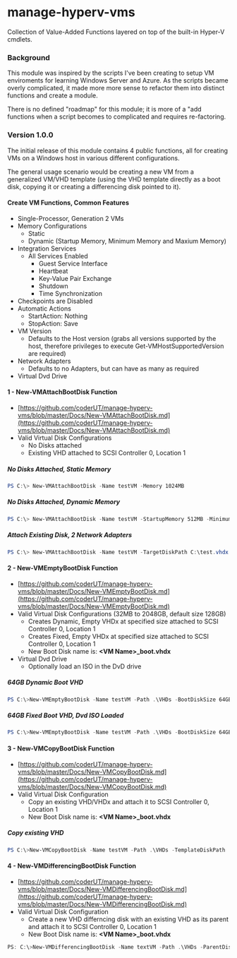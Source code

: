 # manage-hyperv-vms
Collection of Value-Added Functions layered on top of the built-in Hyper-V cmdlets.

### Background

This module was inspired by the scripts I've been creating to setup VM enviroments for
learning Windows Server and Azure. As the scripts became overly complicated, it made more 
more sense to refactor them into distinct functions and create a module.

There is no defined "roadmap" for this module; it is more of a "add functions when a script
becomes to complicated and requires re-factoring.

### Version 1.0.0
The initial release of this module contains 4 public functions, all for creating VMs on 
a Windows host in various different configurations.

The general usage scenario would be creating a new
VM from a generalized VM/VHD template (using the VHD template directly as a boot disk, copying it or creating a
differencing disk pointed to it).

#### Create VM Functions, Common Features
* Single-Processor, Generation 2 VMs
* Memory Configurations
  * Static
  * Dynamic (Startup Memory, Minimum Memory and Maxium Memory)
* Integration Services
  *  All Services Enabled
     * Guest Service Interface
     * Heartbeat
     * Key-Value Pair Exchange
     * Shutdown
     * Time Synchronization
* Checkpoints are Disabled
* Automatic Actions
  * StartAction: Nothing
  * StopAction: Save
* VM Version
  * Defaults to the Host version (grabs all versions supported by the host, therefore privileges to
execute Get-VMHostSupportedVersion are required)
* Network Adapters
  * Defaults to no Adapters, but can have as many as required
* Virtual Dvd Drive  

#### 1 - New-VMAttachBootDisk Function
* [https://github.com/coderUT/manage-hyperv-vms/blob/master/Docs/New-VMAttachBootDisk.md](https://github.com/coderUT/manage-hyperv-vms/blob/master/Docs/New-VMAttachBootDisk.md)
* Valid Virtual Disk Configurations
  * No Disks attached
  * Existing VHD attached to SCSI Controller 0, Location 1

##### No Disks Attached, Static Memory
```powershell
PS C:\> New-VMAttachBootDisk -Name testVM -Memory 1024MB
```
##### No Disks Attached, Dynamic Memory
```powershell
PS C:\> New-VMAttachBootDisk -Name testVM -StartupMemory 512MB -MinimumMemory 256MB -MaximumMemory 1024MB
```
##### Attach Existing Disk, 2 Network Adapters
```powershell
PS C:\> New-VMAttachBootDisk -Name testVM -TargetDiskPath C:\test.vhdx -NetworkAdapters 2 -Memory 1024MB
```

#### 2 - New-VMEmptyBootDisk Function
* [https://github.com/coderUT/manage-hyperv-vms/blob/master/Docs/New-VMEmptyBootDisk.md](https://github.com/coderUT/manage-hyperv-vms/blob/master/Docs/New-VMEmptyBootDisk.md)
* Valid Virtual Disk Configurations (32MB to 2048GB, default size 128GB)
  * Creates Dynamic, Empty VHDx at specified size attached to SCSI Controller 0, Location 1
  * Creates Fixed, Empty VHDx at specified size attached to SCSI Controller 0, Location 1
  * New Boot Disk name is: **\<VM Name\>_boot.vhdx**
* Virtual Dvd Drive
  * Optionally load an ISO in the DvD drive
 
##### 64GB Dynamic Boot VHD
```powershell
PS C:\>New-VMEmptyBootDisk -Name testVM -Path .\VHDs -BootDiskSize 64GB -Memory 1024MB
```
##### 64GB Fixed Boot VHD, Dvd ISO Loaded
```powershell
PS C:\>New-VMEmptyBootDisk -Name testVM -Path .\VHDs -BootDiskSize 64GB -BootDiskType Fixed -Memory 1024MB -DvdISOPath .\text.iso
```

#### 3 - New-VMCopyBootDisk Function
* [https://github.com/coderUT/manage-hyperv-vms/blob/master/Docs/New-VMCopyBootDisk.md](https://github.com/coderUT/manage-hyperv-vms/blob/master/Docs/New-VMCopyBootDisk.md)
* Valid Virtual Disk Configuration
  * Copy an existing VHD/VHDx and attach it to SCSI Controller 0, Location 1
  * New Boot Disk name is: **\<VM Name\>_boot.vhdx**

##### Copy existing VHD
```powershell
PS C:\>New-VMCopyBootDisk -Name testVM -Path .\VHDs -TemplateDiskPath .\VHDs\template.vhdx -Memory 1024MB
```

#### 4 - New-VMDifferencingBootDisk Function
* [https://github.com/coderUT/manage-hyperv-vms/blob/master/Docs/New-VMDifferencingBootDisk.md](https://github.com/coderUT/manage-hyperv-vms/blob/master/Docs/New-VMDifferencingBootDisk.md)
* Valid Virtual Disk Configuration
  * Create a new VHD differncing disk with an existing VHD as its parent and attach it to SCSI Controller 0, Location 1
  * New Boot Disk name is: **\<VM Name\>_boot.vhdx**
```powershell
PS: C:\>New-VMDifferencingBootDisk -Name textVM -Path .\VHDs -ParentDiskPath .\VHDs\template.vhdx -Memory 1024MB
```
